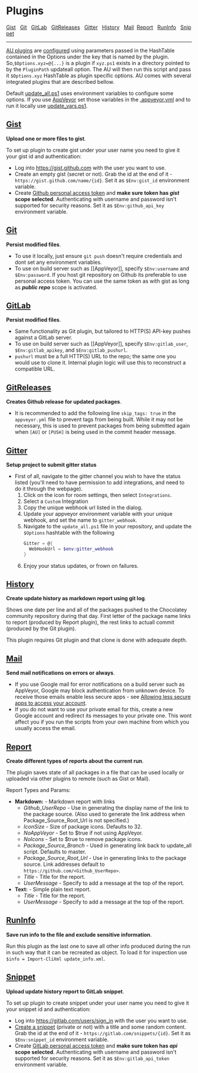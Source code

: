 # Plugins


[Gist](#gist)   [Git](#git)   [GitLab](#gitlab)   [GitReleases](#gitreleases)   [Gitter](#gitter)   [History](#history)   [Mail](#mail)  [Report](#report)   [RunInfo](#runinfo)   [Snippet](#snippet)

---

[AU plugins](https://github.com/majkinetor/au/blob/master/AU/Plugins) are [configured](https://github.com/majkinetor/au#plugins) using parameters passed in the HashTable contained in the Options under the key that is named by the plugin. So,`$Options.xyz=@{...}` is a plugin if `xyz.ps1` exists in a directory pointed to by the `PluginPath` updateall option. The AU will then run this script and pass it `$Options.xyz` HashTable as plugin specific options. AU comes with several integrated plugins that are described bellow.

Default [update_all.ps1](https://github.com/majkinetor/au-packages-template/blob/master/update_all.ps1) uses environment variables to configure some options. If you use [AppVeyor](https://github.com/majkinetor/au/wiki/AppVeyor) set those variables in the [.appveyor.yml](https://github.com/majkinetor/au-packages-template/blob/master/.appveyor.yml) and to run it locally use [update_vars.ps1](https://github.com/majkinetor/au-packages-template/blob/master/update_vars_default.ps1).

## [Gist](https://github.com/majkinetor/au/blob/master/AU/Plugins/Gist.ps1)

**Upload one or more files to gist**.

To set up plugin to create gist under your user name you need to give it your gist id and authentication:

* Log into https://gist.github.com with the user you want to use.
* Create an empty gist (secret or not). Grab the id at the end of it - `https://gist.github.com/name/{id}`. Set it as `$Env:gist_id` environment variable.
* Create [Github personal access token](https://help.github.com/articles/creating-an-access-token-for-command-line-use/) and **make sure token has _gist_ scope selected**. Authenticating with username and password isn't supported for security reasons. Set it as `$Env:github_api_key` environment variable.


## [Git](https://github.com/majkinetor/au/blob/master/AU/Plugins/Git.ps1)

**Persist modified files**.

* To use it locally, just ensure `git push` doesn't require credentials and dont set any environment variables. 
* To use on build server such as [[AppVeyor]], specify `$Env:username` and `$Env:password`. If you host git repository on Github its preferable to use personal access token. You can use the same token as with gist as long as _**public repo**_ scope is activated.

## [GitLab](https://github.com/majkinetor/au/blob/master/AU/Plugins/GitLab.ps1)

**Persist modified files**.

* Same functionality as Git plugin, but tailored to HTTP(S) API-key pushes against a GitLab server.
* To use on build server such as [[AppVeyor]], specify `$Env:gitlab_user`, `$Env:gitlab_apikey`, and `$Env:gitlab_pushurl`.
* `pushurl` must be a full HTTP(S) URL to the repo; the same one you would use to clone it. Internal plugin logic will use this to reconstruct a compatible URL.


## [GitReleases](https://github.com/majkinetor/au/blob/master/AU/Plugins/GitReleases.ps1)

**Creates Github release for updated packages**.

* It is recommended to add the following line `skip_tags: true` in the `appveyor.yml` file to prevent tags from being built. While it may not be necessary, this is used to prevent packages from being submitted again when `[AU]` or `[PUSH]` is being used in the commit header message.

## [Gitter](https://github.com/majkinetor/au/blob/master/AU/Plugins/Gitter.ps1)

**Setup project to submit gitter status**

* First of all, navigate to the gitter channel you wish to have the status listed (you'll need to have permission to add integrations, and need to do it through the webpage).
  1. Click on the icon for room settings, then select `Integrations`.
  2. Select a `Custom` Integration
  3. Copy the unique webhook url listed in the dialog.
  4. Update your appveyor environment variable with your unique webhook, and set the name to `gitter_webhook`.
  5. Navigate to the `update_all.ps1` file in your repository, and update the `$Options` hashtable with the following  
     ```powershell
     Gitter = @{
       WebHookUrl = $env:gitter_webhook
     }
     ```
  6. Enjoy your status updates, or frown on failures.

## [History](https://github.com/majkinetor/au/blob/master/AU/Plugins/History.ps1)

**Create update history as markdown report using git log**. 

Shows one date per line and all of the packages pushed to the Chocolatey community repository during that day. First letter of the package name links to report (produced by Report plugin), the rest links to actuall commit (produced by the Git plugin).

This plugin requires Git plugin and that clone is done with adequate depth.

## [Mail](https://github.com/majkinetor/au/blob/master/AU/Plugins/Mail.ps1)

**Send mail notifications on errors or always**.

* If you use Google mail for error notifications on a build server such as AppVeyor, Google may block authentication from unknown device. To receive those emails enable less secure apps - see [Allowing less secure apps to access your account](https://support.google.com/accounts/answer/6010255?hl=en). 
* If you do not want to use your private email for this, create a new Google account and redirect its messages to your private one. This wont affect you if you run the scripts from your own machine from which you usually access the email.

## [Report](https://github.com/majkinetor/au/blob/master/AU/Plugins/Report.ps1)

**Create different types of reports about the current run**.

The plugin saves state of all packages in a file that can be used locally or uploaded via other plugins to remote (such as Gist or Mail).

Report Types and Params:

* **Markdown:** - Markdown report with links
  * *Github_UserRepo* - Use in generating the display name of the link to the package source.  (Also used to generate the link address when Package_Source_Root_Url is not specified.)
  * *IconSize* - Size of package icons.  Defaults to 32.
  * *NoAppVeyor* - Set to $true if not using AppVeyor.
  * *NoIcons* - Set to $true to remove package icons.
  * *Package_Source_Branch* - Used in generating link back to update_all script.  Defaults to master.
  * *Package_Source_Root_Url* - Use in generating links to the package source.  Link addresses default to `https://github.com/<Github_UserRepo>`.
  * *Title* - Title for the report.
  * *UserMessage* - Specify to add a message at the top of the report.
* **Text:** - Simple plain text report.
  * *Title* - Title for the report.
  * *UserMessage* - Specify to add a message at the top of the report.

## [RunInfo](https://github.com/majkinetor/au/blob/master/AU/Plugins/RunInfo.ps1)

**Save run info to the file and exclude sensitive information**.

Run this plugin as the last one to save all other info produced during the run in such way that it can be recreated as object.
To load it for inspection use `$info = Import-CliXml update_info.xml`.

## [Snippet](https://github.com/majkinetor/au/blob/master/AU/Plugins/Snippet.ps1)

**Upload update history report to GitLab snippet**.

To set up plugin to create snippet under your user name you need to give it your snippet id and authentication:

* Log into https://gitlab.com/users/sign_in with the user you want to use.
* [Create a snippet](https://gitlab.com/snippets/new) (private or not) with a title and some random content.  Grab the id at the end of it - `https://gitlab.com/snippets/{id}`. Set it as `$Env:snippet_id` environment variable.
* Create [GitLab personal access token](https://gitlab.com/profile/personal_access_tokens) and **make sure token has _api_ scope selected**. Authenticating with username and password isn't supported for security reasons. Set it as `$Env:gitlab_api_token` environment variable.

